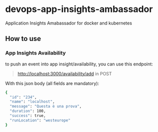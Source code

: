 # devops-app-insights-ambassador

Application Insights Amabassador for docker and kubernetes

## How to use

### App Insights Availability

to push an event into app insight/availability, you can use this endpoint:

> <http://localhost:3000/availability/add> in POST

With this json body (all fields are mandatory):

```sh
{
  "id": "234",
  "name": "localhost",
  "message": "Questa è una prova",
  "duration": 100,
  "success": true,
  "runLocation": "westeurope"
}
```
